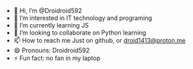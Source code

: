 - 👋 Hi, I’m @Droidroid592
- 👀 I’m interested in IT technology and programing
- 🌱 I’m currently learning JS
- 💞️ I’m looking to collaborate on Python learning
- 📫 How to reach me Just on github, or droid1413@proton.me
- 😄 Pronouns: Droidroid592
- ⚡ Fun fact: no fan in my laptop

<!---
Droidroid592/Droidroid592 is a ✨ special ✨ repository because its `README.md` (this file) appears on your GitHub profile.
You can click the Preview link to take a look at your changes.
--->
